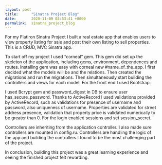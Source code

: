 ```yaml
---
layout: post
title:      "Sinatra Project Blog"
date:       2020-11-09 03:53:41 +0000
permalink:  sinatra_project_blog
---
```


For my Flatiron Sinatra Project I built a real estate app that enables users to view property listing for sale and post their own listing to sell properties. This is a CRUD, MVC Sinatra app.

To start off my project I used “corneal” gem. This gem did set up the skeleton of the application, including gems, environment, dependences and routes. Installing gem was easy with corneal new #name_of_the_app.  I first decided what the models will be and the relations. Then created the migrations and run the migrations. Then simultaneously start building the controllers and views for each model. For the front end I used Bootstrap. 

I used Bcrypt gem and password_digest in DB to ensure user has_secure_password. Thanks to ActiveRecord I used validations provided by ActiveRecord, such as validations for presence of username and password, also uniqueness of username. Properties are validated for street address presence, validation that property price is validated numerically to be greater than 0. For the login enabled sessions and set session_secret.

Controllers are inheriting from the application controller. I also made sure controllers are mounted in config.ru. Controllers are handling the logic of the app and building the controllers I found to be the most challenging part of the project.

In conclusion, building this project was a great learning experience and seeing the finished project felt rewarding. 

